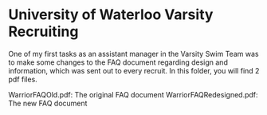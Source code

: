 # University of Waterloo Varsity Recruiting

One of my first tasks as an assistant manager in the Varsity Swim Team was to make some changes to the FAQ document regarding design and information, which was sent out to every recruit. In this folder, you will find 2 pdf files.

WarriorFAQOld.pdf: The original FAQ document
WarriorFAQRedesigned.pdf: The new FAQ document
